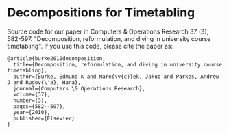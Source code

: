 # Decompositions for Timetabling  

Source code for our paper in Computers & Operations Research 37 (3), 582-597.  "Decomposition, reformulation, and diving in university course timetabling". If you use this code, please cite the paper as:

	@article{burke2010decomposition,
	  title={Decomposition, reformulation, and diving in university course timetabling},
	  author={Burke, Edmund K and Mare{\v{c}}ek, Jakub and Parkes, Andrew J and Rudov{\'a}, Hana},
	  journal={Computers \& Operations Research},
	  volume={37},
	  number={3},
	  pages={582--597},
	  year={2010},
	  publisher={Elsevier}
	}

